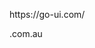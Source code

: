 <go-datepicker id="test" type="text" label="Date picker" hint="Please enter a date"  value="2000-01-01"></go-datepicker>
<go-datepicker type="text" label="Error state" hint="Please enter a date" error="This is an error"></go-datepicker>
<go-datepicker type="text" label="Disabled state" value="2000-01-01" disabled></go-datepicker>
<go-datepicker id="readonly-test" type="text" label="Readonly state" value="2000-01-01" readonly></go-datepicker>
<go-datepicker type="text" label="Custom icon">
<go-icon icon-set="material-icons" name="search" slot="icon-before"></go-icon>
<go-icon icon-set="material-icons" name="star_outline" slot="icon-after"></go-icon>
</go-datepicker>

<go-datepicker type="text" label="Prefix slot">
  <div slot="prefix">https://go-ui.com/</div>

<go-icon icon-set="material-icons" name="search" slot="icon-before"></go-icon>
<go-icon icon-set="material-icons" name="star_outline" slot="icon-after"></go-icon>
</go-datepicker>
<go-datepicker type="text" label="Suffix slot">

  <div slot="suffix">.com.au</div>
  <go-icon icon-set="material-icons" name="search" slot="icon-before"></go-icon>
  <go-icon icon-set="material-icons" name="star_outline" slot="icon-after"></go-icon>
</go-datepicker>
